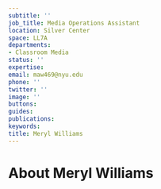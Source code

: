 ```yaml
---
subtitle: ''
job_title: Media Operations Assistant
location: Silver Center
space: LL7A
departments:
- Classroom Media
status: ''
expertise: 
email: maw469@nyu.edu
phone: ''
twitter: ''
image: ''
buttons: 
guides: 
publications: 
keywords: 
title: Meryl Williams
---
```


# About Meryl Williams
